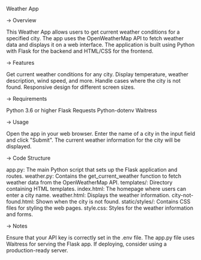 Weather App

-> Overview

This Weather App allows users to get current weather conditions for a specified city. The app uses the OpenWeatherMap API to fetch weather data and displays it on a web interface. The application is built using Python with Flask for the backend and HTML/CSS for the frontend.

-> Features

Get current weather conditions for any city.
Display temperature, weather description, wind speed, and more.
Handle cases where the city is not found.
Responsive design for different screen sizes.

-> Requirements

Python 3.6 or higher
Flask
Requests
Python-dotenv
Waitress

-> Usage

Open the app in your web browser.
Enter the name of a city in the input field and click "Submit".
The current weather information for the city will be displayed.

-> Code Structure

app.py: The main Python script that sets up the Flask application and routes.
weather.py: Contains the get_current_weather function to fetch weather data from the OpenWeatherMap API.
templates/: Directory containing HTML templates.
index.html: The homepage where users can enter a city name.
weather.html: Displays the weather information.
city-not-found.html: Shown when the city is not found.
static/styles/: Contains CSS files for styling the web pages.
style.css: Styles for the weather information and forms.


-> Notes

Ensure that your API key is correctly set in the .env file.
The app.py file uses Waitress for serving the Flask app. If deploying, consider using a production-ready server.
